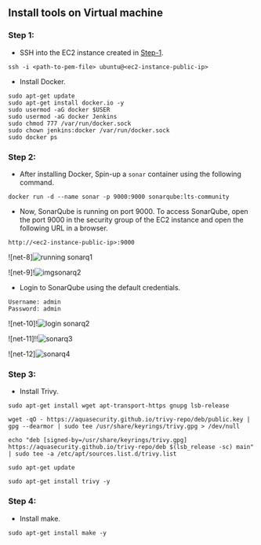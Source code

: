 ## Install tools on Virtual machine

### Step 1:
- SSH into the EC2 instance created in [Step-1](./Steps/step-1.md).
```
ssh -i <path-to-pem-file> ubuntu@<ec2-instance-public-ip>
```

- Install Docker.
```
sudo apt-get update
sudo apt-get install docker.io -y
sudo usermod -aG docker $USER
sudo usermod -aG docker Jenkins
sudo chmod 777 /var/run/docker.sock
sudo chown jenkins:docker /var/run/docker.sock
sudo docker ps
```

### Step 2:
- After installing Docker, Spin-up a `sonar` container using the following command.
```
docker run -d --name sonar -p 9000:9000 sonarqube:lts-community
```

- Now, SonarQube is running on port 9000. To access SonarQube, open the port 9000 in the security group of the EC2 instance and open the following URL in a browser.
```
http://<ec2-instance-public-ip>:9000
```
![net-8]![running sonarq1](https://github.com/snehaldeshmukh9146/ci-cd-dotnet-app-deployment/assets/126494356/1b64e747-daa7-4e56-aca4-4bdf17412f17)

![net-9]!![imgsonarq2](https://github.com/snehaldeshmukh9146/ci-cd-dotnet-app-deployment/assets/126494356/66881cec-324c-4d3f-9853-fb1868096e12)



- Login to SonarQube using the default credentials.
```
Username: admin
Password: admin
```
![net-10]!![login sonarq2](https://github.com/snehaldeshmukh9146/ci-cd-dotnet-app-deployment/assets/126494356/6a30591c-4f4f-4e80-a4d8-ef27c34ebd67)


![net-11]!!![sonarq3](https://github.com/snehaldeshmukh9146/ci-cd-dotnet-app-deployment/assets/126494356/d4a21513-60f3-4890-93d9-18bcfa6a67ab)



![net-12]![sonarq4](https://github.com/snehaldeshmukh9146/ci-cd-dotnet-app-deployment/assets/126494356/76782a70-666b-4b46-bf25-504763907cac)

### Step 3:
- Install Trivy.
```
sudo apt-get install wget apt-transport-https gnupg lsb-release

wget -qO - https://aquasecurity.github.io/trivy-repo/deb/public.key | gpg --dearmor | sudo tee /usr/share/keyrings/trivy.gpg > /dev/null

echo "deb [signed-by=/usr/share/keyrings/trivy.gpg] https://aquasecurity.github.io/trivy-repo/deb $(lsb_release -sc) main" | sudo tee -a /etc/apt/sources.list.d/trivy.list

sudo apt-get update

sudo apt-get install trivy -y
```

### Step 4:
- Install make.
```
sudo apt-get install make -y
```

